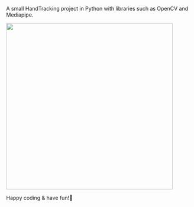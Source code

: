 A small HandTracking project in Python with libraries such as OpenCV and Mediapipe.


<img src = "screenshots/display.png" width="450" >

Happy coding & have fun!👾
